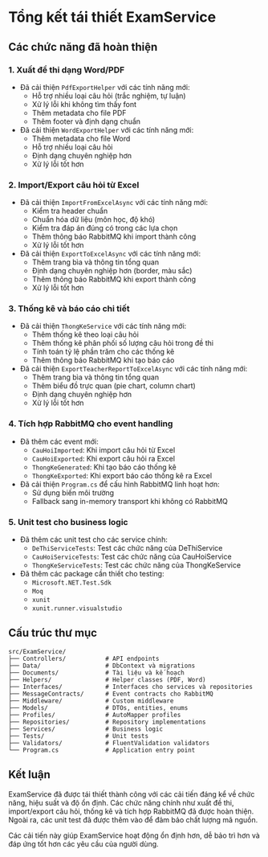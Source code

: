 # Tổng kết tái thiết ExamService

## Các chức năng đã hoàn thiện

### 1. Xuất đề thi dạng Word/PDF
- Đã cải thiện `PdfExportHelper` với các tính năng mới:
  - Hỗ trợ nhiều loại câu hỏi (trắc nghiệm, tự luận)
  - Xử lý lỗi khi không tìm thấy font
  - Thêm metadata cho file PDF
  - Thêm footer và định dạng chuẩn
- Đã cải thiện `WordExportHelper` với các tính năng mới:
  - Thêm metadata cho file Word
  - Hỗ trợ nhiều loại câu hỏi
  - Định dạng chuyên nghiệp hơn
  - Xử lý lỗi tốt hơn

### 2. Import/Export câu hỏi từ Excel
- Đã cải thiện `ImportFromExcelAsync` với các tính năng mới:
  - Kiểm tra header chuẩn
  - Chuẩn hóa dữ liệu (môn học, độ khó)
  - Kiểm tra đáp án đúng có trong các lựa chọn
  - Thêm thông báo RabbitMQ khi import thành công
  - Xử lý lỗi tốt hơn
- Đã cải thiện `ExportToExcelAsync` với các tính năng mới:
  - Thêm trang bìa và thông tin tổng quan
  - Định dạng chuyên nghiệp hơn (border, màu sắc)
  - Thêm thông báo RabbitMQ khi export thành công
  - Xử lý lỗi tốt hơn

### 3. Thống kê và báo cáo chi tiết
- Đã cải thiện `ThongKeService` với các tính năng mới:
  - Thêm thống kê theo loại câu hỏi
  - Thêm thống kê phân phối số lượng câu hỏi trong đề thi
  - Tính toán tỷ lệ phần trăm cho các thống kê
  - Thêm thông báo RabbitMQ khi tạo báo cáo
- Đã cải thiện `ExportTeacherReportToExcelAsync` với các tính năng mới:
  - Thêm trang bìa và thông tin tổng quan
  - Thêm biểu đồ trực quan (pie chart, column chart)
  - Định dạng chuyên nghiệp hơn
  - Xử lý lỗi tốt hơn

### 4. Tích hợp RabbitMQ cho event handling
- Đã thêm các event mới:
  - `CauHoiImported`: Khi import câu hỏi từ Excel
  - `CauHoiExported`: Khi export câu hỏi ra Excel
  - `ThongKeGenerated`: Khi tạo báo cáo thống kê
  - `ThongKeExported`: Khi export báo cáo thống kê ra Excel
- Đã cải thiện `Program.cs` để cấu hình RabbitMQ linh hoạt hơn:
  - Sử dụng biến môi trường
  - Fallback sang in-memory transport khi không có RabbitMQ

### 5. Unit test cho business logic
- Đã thêm các unit test cho các service chính:
  - `DeThiServiceTests`: Test các chức năng của DeThiService
  - `CauHoiServiceTests`: Test các chức năng của CauHoiService
  - `ThongKeServiceTests`: Test các chức năng của ThongKeService
- Đã thêm các package cần thiết cho testing:
  - `Microsoft.NET.Test.Sdk`
  - `Moq`
  - `xunit`
  - `xunit.runner.visualstudio`

## Cấu trúc thư mục

```
src/ExamService/
├── Controllers/           # API endpoints
├── Data/                  # DbContext và migrations
├── Documents/             # Tài liệu và kế hoạch
├── Helpers/               # Helper classes (PDF, Word)
├── Interfaces/            # Interfaces cho services và repositories
├── MessageContracts/      # Event contracts cho RabbitMQ
├── Middleware/            # Custom middleware
├── Models/                # DTOs, entities, enums
├── Profiles/              # AutoMapper profiles
├── Repositories/          # Repository implementations
├── Services/              # Business logic
├── Tests/                 # Unit tests
├── Validators/            # FluentValidation validators
└── Program.cs             # Application entry point
```

## Kết luận

ExamService đã được tái thiết thành công với các cải tiến đáng kể về chức năng, hiệu suất và độ ổn định. Các chức năng chính như xuất đề thi, import/export câu hỏi, thống kê và tích hợp RabbitMQ đã được hoàn thiện. Ngoài ra, các unit test đã được thêm vào để đảm bảo chất lượng mã nguồn.

Các cải tiến này giúp ExamService hoạt động ổn định hơn, dễ bảo trì hơn và đáp ứng tốt hơn các yêu cầu của người dùng.
